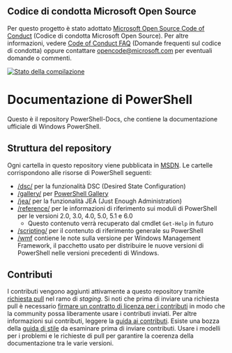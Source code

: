 ## <a name="microsoft-open-source-code-of-conduct"></a>Codice di condotta Microsoft Open Source

Per questo progetto è stato adottato [Microsoft Open Source Code of Conduct](https://opensource.microsoft.com/codeofconduct/) (Codice di condotta Microsoft Open Source).
Per altre informazioni, vedere [Code of Conduct FAQ](https://opensource.microsoft.com/codeofconduct/faq/) (Domande frequenti sul codice di condotta) oppure contattare [opencode@microsoft.com](mailto:opencode@microsoft.com) per eventuali domande o commenti.

[![Stato della compilazione](https://ci.appveyor.com/api/projects/status/onshefxnc4g4pv87/branch/staging?svg=true)](https://ci.appveyor.com/project/PowerShell/powershell-docs/branch/staging)

# <a name="powershell-documentation"></a>Documentazione di PowerShell

Questo è il repository PowerShell-Docs, che contiene la documentazione ufficiale di Windows PowerShell. 

## <a name="repository-structure"></a>Struttura del repository
Ogni cartella in questo repository viene pubblicata in [MSDN](https://msdn.microsoft.com/en-us/powershell). Le cartelle corrispondono alle risorse di PowerShell seguenti:
* [/dsc/](https://msdn.microsoft.com/en-us/powershell/dsc/) per la funzionalità DSC (Desired State Configuration)
* [/gallery/](https://msdn.microsoft.com/powershell/gallery) per [PowerShell Gallery](https://www.powershellgallery.com/)
* [/jea/](https://msdn.microsoft.com/powershell/jea/) per la funzionalità JEA (Just Enough Administration)
* [/reference/](https://msdn.microsoft.com/powershell/reference/) per le informazioni di riferimento sui moduli di PowerShell per le versioni 2.0, 3.0, 4.0, 5.0, 5.1 e 6.0
  * Questo contenuto verrà recuperato dal cmdlet `Get-Help` in futuro
* [/scripting/](https://msdn.microsoft.com/en-us/powershell/scripting/) per il contenuto di riferimento generale su PowerShell
* [/wmf](https://msdn.microsoft.com/en-us/powershell/wmf/readme) contiene le note sulla versione per Windows Management Framework, il pacchetto usato per distribuire le nuove versioni di PowerShell nelle versioni precedenti di Windows. 



## <a name="contributing"></a>Contributi

I contributi vengono aggiunti attivamente a questo repository tramite [richiesta pull](https://help.github.com/articles/using-pull-requests/) nel ramo di *staging*. Si noti che prima di inviare una richiesta pull è necessario [firmare un contratto di licenza per i contributi](https://cla.microsoft.com/) in modo che la community possa liberamente usare i contributi inviati.
Per altre informazioni sui contributi, leggere la [guida ai contributi](CONTRIBUTING.md).
Esiste una bozza della [guida di stile](./style.md) da esaminare prima di inviare contributi.
Usare i modelli per i problemi e le richieste di pull per garantire la coerenza della documentazione tra le varie versioni. 
